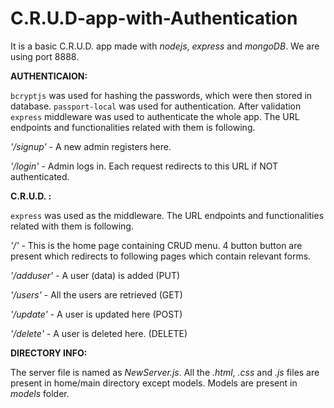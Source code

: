 # C.R.U.D-app-with-Authentication
It is a basic C.R.U.D. app made with *nodejs*, *express* and *mongoDB*. We are using port 8888.

**AUTHENTICAION:**

`bcryptjs` was used for hashing the passwords, which were then stored in database. `passport-local` was used for authentication. After validation `express` middleware was used to authenticate the whole app. The URL endpoints and functionalities related with them is following.

*'/signup'* - A new admin registers here.

*'/login'* - Admin logs in. Each request redirects to this URL if NOT authenticated.

**C.R.U.D. :**

`express` was used as the middleware. The URL endpoints and functionalities related with them is following.

*'/'* - This is the home page containing CRUD menu. 4 button button are present which redirects to following pages which contain relevant forms.

*'/adduser'* - A user (data) is added (PUT)

*'/users'* - All the users are retrieved (GET)

*'/update'* - A user is updated here (POST)

*'/delete'* - A user is deleted here. (DELETE)

**DIRECTORY INFO:**

The server file is named as *NewServer.js*. All the *.html*, *.css* and *.js* files are present in home/main directory except models. Models are present in *models* folder.

